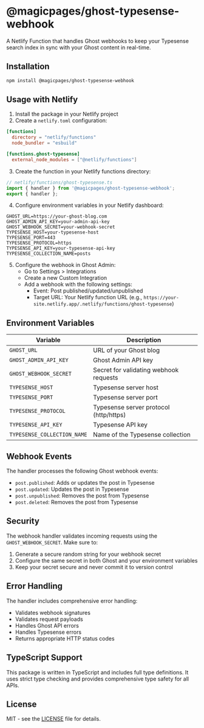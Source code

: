 # @magicpages/ghost-typesense-webhook

A Netlify Function that handles Ghost webhooks to keep your Typesense search index in sync with your Ghost content in real-time.

## Installation

```bash
npm install @magicpages/ghost-typesense-webhook
```

## Usage with Netlify

1. Install the package in your Netlify project
2. Create a `netlify.toml` configuration:

```toml
[functions]
  directory = "netlify/functions"
  node_bundler = "esbuild"

[functions.ghost-typesense]
  external_node_modules = ["@netlify/functions"]
```

3. Create the function in your Netlify functions directory:

```typescript
// netlify/functions/ghost-typesense.ts
import { handler } from '@magicpages/ghost-typesense-webhook';
export { handler };
```

4. Configure environment variables in your Netlify dashboard:

```env
GHOST_URL=https://your-ghost-blog.com
GHOST_ADMIN_API_KEY=your-admin-api-key
GHOST_WEBHOOK_SECRET=your-webhook-secret
TYPESENSE_HOST=your-typesense-host
TYPESENSE_PORT=443
TYPESENSE_PROTOCOL=https
TYPESENSE_API_KEY=your-typesense-api-key
TYPESENSE_COLLECTION_NAME=posts
```

5. Configure the webhook in Ghost Admin:
   - Go to Settings > Integrations
   - Create a new Custom Integration
   - Add a webhook with the following settings:
     - Event: Post published/updated/unpublished
     - Target URL: Your Netlify function URL (e.g., `https://your-site.netlify.app/.netlify/functions/ghost-typesense`)

## Environment Variables

| Variable | Description |
|----------|-------------|
| `GHOST_URL` | URL of your Ghost blog |
| `GHOST_ADMIN_API_KEY` | Ghost Admin API key |
| `GHOST_WEBHOOK_SECRET` | Secret for validating webhook requests |
| `TYPESENSE_HOST` | Typesense server host |
| `TYPESENSE_PORT` | Typesense server port |
| `TYPESENSE_PROTOCOL` | Typesense server protocol (http/https) |
| `TYPESENSE_API_KEY` | Typesense API key |
| `TYPESENSE_COLLECTION_NAME` | Name of the Typesense collection |

## Webhook Events

The handler processes the following Ghost webhook events:

- `post.published`: Adds or updates the post in Typesense
- `post.updated`: Updates the post in Typesense
- `post.unpublished`: Removes the post from Typesense
- `post.deleted`: Removes the post from Typesense

## Security

The webhook handler validates incoming requests using the `GHOST_WEBHOOK_SECRET`. Make sure to:

1. Generate a secure random string for your webhook secret
2. Configure the same secret in both Ghost and your environment variables
3. Keep your secret secure and never commit it to version control

## Error Handling

The handler includes comprehensive error handling:

- Validates webhook signatures
- Validates request payloads
- Handles Ghost API errors
- Handles Typesense errors
- Returns appropriate HTTP status codes

## TypeScript Support

This package is written in TypeScript and includes full type definitions. It uses strict type checking and provides comprehensive type safety for all APIs.

## License

MIT - see the [LICENSE](../../LICENSE) file for details.